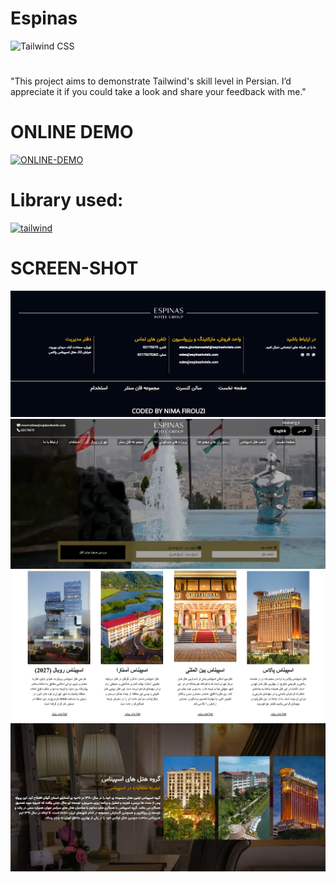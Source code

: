 # Espinas
<div dir="ltr" align="left">
  <img src="https://img.shields.io/badge/Tailwind_CSS-38B2AC?style=for-the-badge&logo=tailwind-css&logoColor=white" alt="Tailwind CSS">
</div>

#
"This project aims to demonstrate Tailwind's skill level in Persian. I’d appreciate it if you could take a look and share your feedback with me."
# ONLINE DEMO
[![ONLINE-DEMO](https://img.shields.io/badge/online-Demo-green)](https://nima-firoozi.github.io/fa-tailwind/)
# Library used:
<a href="https://tailwindcss.com/" target="_blank" rel="noreferrer"> <img src="https://www.vectorlogo.zone/logos/tailwindcss/tailwindcss-icon.svg" alt="tailwind" width="160" height="160"/> </a>

# SCREEN-SHOT
<img src="public/1.png" >
<img src="public/4.png" >
<img src="public/3.png" >
<img src="public/2.png" >
 
